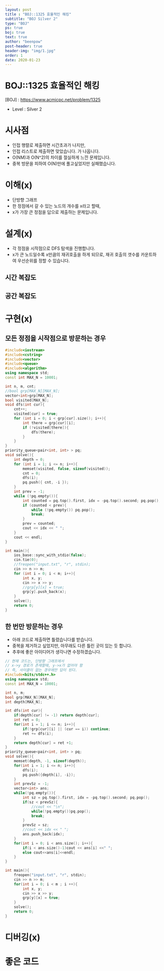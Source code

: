 ```yaml
---
layout: post
title : "BOJ::1325 효율적인 해킹"
subtitle: "BOJ Silver 2"
type: "BOJ"
ps: true
boj: true
text: true
author: "beenpow"
post-header: true
header-img: "img/1.jpg"
order: 1
date: 2020-01-23
---
```


# BOJ::1325 효율적인 해킹
[BOJ] : <https://www.acmicpc.net/problem/1325>
- Level : Silver 2

# 시사점
- 인접 행렬로 제출하면 시간초과가 나지만,
- 인접 리스트로 제출하면 맞았습니다. 가 나옵니다.
- O(NM)과 O(N^2)의 차이를 절실하게 느낀 문제입니다.
- 중복 방문을 피하여 O(N)만에 풀고싶었지만 실패했습니다.

# 이해(x)

- 단방향 그래프
- 한 정점에서 갈 수 있는 노드의 개수를 x라고 할때,
- x가 가장 큰 정점을 답으로 제출하는 문제입니다.

# 설계(x)

- 각 정점을 시작점으로 DFS 탐색을 진행합니다.
- x가 큰 노드일수록 x만큼의 재귀호출을 하게 되므로, 재귀 호출의 갯수를 카운트하여 우선순위를 정할 수
  있습니다.

## 시간 복잡도

## 공간 복잡도

# 구현(x)

## 모든 정점을 시작점으로 방문하는 경우


```cpp
#include<iostream>
#include<cstring>
#include<vector>
#include<queue>
#include<algorithm>
using namespace std;
const int MAX_N = 10001;

int n, m, cnt;
//bool grp[MAX_N][MAX_N];
vector<int>grp[MAX_N];
bool visited[MAX_N];
void dfs(int cur){
    cnt++;
    visited[cur] = true;
    for (int i = 0; i < grp[cur].size(); i++){
        int there = grp[cur][i];
        if (!visited[there]){
            dfs(there);
        }
    }
}
priority_queue<pair<int, int> > pq;
void solve(){
    int depth = 0;
    for (int i = 1; i <= n; i++){
        memset(visited, false, sizeof(visited));
        cnt = 0;
        dfs(i);
        pq.push({ cnt, -i });
    }
    int prev = -1;
    while (!pq.empty()){
        int counted = pq.top().first, idx = -pq.top().second; pq.pop();
        if (counted < prev){
            while (!pq.empty()) pq.pop();
            break;
        }
        prev = counted;
        cout << idx << " ";
    }
    cout << endl;
}

int main(){
    ios_base::sync_with_stdio(false);
    cin.tie(0);
    //freopen("input.txt", "r", stdin);
    cin >> n >> m;
    for (int i = 0; i < m; i++){
        int x, y;
        cin >> x >> y;
        //grp[y][x] = true;
        grp[y].push_back(x);
    }
    solve();
    return 0;
}
```


## 한 번만 방문하는 경우

- 아래 코드로 제출하면 틀렸습니다를 받습니다.
- 중복을 제거하고 싶었지만, 아무래도 다른 틀린 곳이 있는 듯 합니다.
- 추후에 좋은 아이디어가 생각나면 수정하겠습니다.

```cpp
// 현재 코드는, 단방향 그래프에서
// x->y 경로가 존재할때, y->x가 없어야 함
// 즉, 사이클이 없는 경우에만 답이 된다.
#include<bits/stdc++.h>
using namespace std;
const int MAX_N = 10001;

int n, m;
bool grp[MAX_N][MAX_N];
int depth[MAX_N];

int dfs(int cur){
    if(depth[cur] != -1) return depth[cur];
    int ret = 0;
    for(int i = 1; i <= n; i++){
        if(!grp[cur][i] || (cur == i)) continue;
        ret += dfs(i);
    }
    return depth[cur] = ret +1;
}
priority_queue<pair<int, int> > pq;
void solve(){
    memset(depth, -1, sizeof(depth));
    for(int i = 1; i <= n; i++){
        dfs(i);
        pq.push({depth[i], -i});
    }
    int prevSz = -1;
    vector<int> ans;
    while(!pq.empty()){
        int sz = pq.top().first, idx = -pq.top().second; pq.pop();
        if(sz < prevSz){
            //cout << "\n";
            while(!pq.empty())pq.pop();
            break;
        }
        prevSz = sz;
        //cout << idx << " ";
        ans.push_back(idx);
    }
    for(int i = 0; i < ans.size(); i++){
        if(i < ans.size()-1)cout << ans[i] <<" ";
        else cout<<ans[i]<<endl;
    }
}

int main(){
    freopen("input.txt", "r", stdin);
    cin >> n >> m;
    for(int i = 0; i < m ; i ++){
        int x, y;
        cin >> x >> y;
        grp[y][x] = true;
    }
    solve();
    return 0;
}

```


# 디버깅(x)

# 좋은 코드


